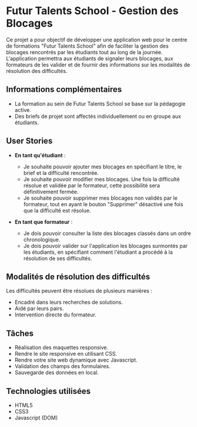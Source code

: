 # Futur Talents School - Gestion des Blocages

Ce projet a pour objectif de développer une application web pour le centre de formations "Futur Talents School" afin de faciliter la gestion des blocages rencontrés par les étudiants tout au long de la journée. L'application permettra aux étudiants de signaler leurs blocages, aux formateurs de les valider et de fournir des informations sur les modalités de résolution des difficultés.

## Informations complémentaires

- La formation au sein de Futur Talents School se base sur la pédagogie active.
- Des briefs de projet sont affectés individuellement ou en groupe aux étudiants.

## User Stories

- **En tant qu'étudiant** :
  - Je souhaite pouvoir ajouter mes blocages en spécifiant le titre, le brief et la difficulté rencontrée.
  - Je souhaite pouvoir modifier mes blocages. Une fois la difficulté résolue et validée par le formateur, cette possibilité sera définitivement fermée.
  - Je souhaite pouvoir supprimer mes blocages non validés par le formateur, tout en ayant le bouton "Supprimer" désactivé une fois que la difficulté est résolue.

- **En tant que formateur** :
  - Je dois pouvoir consulter la liste des blocages classés dans un ordre chronologique.
  - Je dois pouvoir valider sur l'application les blocages surmontés par les étudiants, en spécifiant comment l'étudiant a procédé à la résolution de ses difficultés.

## Modalités de résolution des difficultés

Les difficultés peuvent être résolues de plusieurs manières :
- Encadré dans leurs recherches de solutions.
- Aidé par leurs pairs.
- Intervention directe du formateur.

## Tâches

- Réalisation des maquettes responsive.
- Rendre le site responsive en utilisant CSS.
- Rendre votre site web dynamique avec Javascript.
- Validation des champs des formulaires.
- Sauvegarde des données en local.

## Technologies utilisées

- HTML5
- CSS3
- Javascript (DOM)
